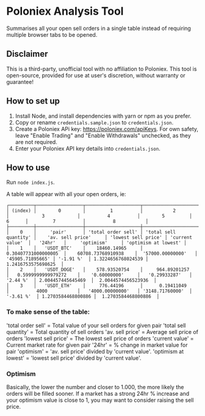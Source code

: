 # Poloniex Analysis Tool

Summarises all your open sell orders in a single table instead of requiring multiple browser tabs to be opened.

## Disclaimer

This is a third-party, unofficial tool with no affiliation to Poloniex. This tool is open-source, provided for use at user's discretion, without warranty or guarantee!

## How to set up

1. Install Node, and install dependencies with yarn or npm as you prefer.
2. Copy or rename `credentials.sample.json` to `credentials.json`.
3. Create a Poloniex APi key: https://poloniex.com/apiKeys. For own safety, leave "Enable Trading" and "Enable Withdrawals" unchecked, as they are not required.
4. Enter your Poloniex API key details into `credentials.json`.

## How to use

Run `node index.js`.

A table will appear with all your open orders, ie:

```
┌─────────┬─────────────────┬────────────────────┬───────────────────────┬─────────────────────────┬─────────────────────┬──────────────────┬────────────┬────────────────────┬──────────────────────┐
│ (index) │        0        │         1          │           2           │            3            │          4          │        5         │     6      │         7          │          8           │
├─────────┼─────────────────┼────────────────────┼───────────────────────┼─────────────────────────┼─────────────────────┼──────────────────┼────────────┼────────────────────┼──────────────────────┤
│    0    │     'pair'      │ 'total order sell' │ 'total sell quantity' │    'av. sell price'     │ 'lowest sell price' │ 'current value'  │   '24hr'   │     'optimism'     │ 'optimism at lowest' │
│    1    │   'USDT_BTC'    │    18460.14965     │  0.30407731000000005  │    60708.73768910938    │  '57000.00000000'   │ '45905.71895665' │ '-1.91 %'  │ 1.3224656768024539 │  1.2416753575698625  │
│    2    │   'USDT_DOGE'   │    578.93520754    │     964.89201257      │   0.5999999999979272    │    '0.60000000'     │   '0.29933287'   │  '2.44 %'  │ 2.004457445645469  │  2.0044574456523936  │
│    3    │   'USDT_ETH'    │     776.44196      │      0.19411049       │          4000           │   '4000.00000000'   │ '3148.71760000'  │ '-3.61 %'  │ 1.2703584468800886 │  1.2703584468800886  │
```

### To make sense of the table:
'total order sell' = Total value of your sell orders for given pair
'total sell quantity' = Total quantity of sell orders
'av. sell price' = Average sell price of orders
'lowest sell price' = The lowest sell price of orders
'current value' = Current market rate for given pair
'24hr' = % change in market value for pair
'optimism' = 'av. sell price' divided by 'current value'.
'optimism at lowest' = 'lowest sell price' divided by 'current value'.

### Optimism
Basically, the lower the number and closer to 1.000, the more likely the orders will be filled sooner. If a market has a strong 24hr % increase and your optimism value is close to 1, you may want to consider raising the sell price.
